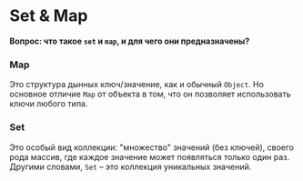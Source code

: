 # Set & Map
**Вопрос: что такое `set` и `map`, и для чего они предназначены?**

### Map
Это структура дынных ключ/значение, как и обычный `Object`. Но основное отличие `Map` от объекта в том, что он позволяет использовать 
ключи любого типа.

### Set
Это особый вид коллекции: "множество" значений (без ключей), своего рода массив, где каждое значение может появляться только один раз. 
Другими словами, `Set` – это коллекция уникальных значений.
